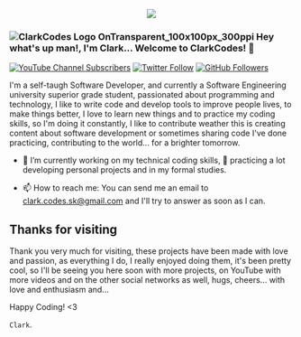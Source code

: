 <p align="center">
  <img src="https://user-images.githubusercontent.com/39943822/236600300-5940f706-6c86-4cae-88e8-2f2fcbe37476.jpg"/>
</p>

### ![ClarkCodes Logo OnTransparent_100x100px_300ppi](https://user-images.githubusercontent.com/39943822/235443512-3ab382e8-888e-4d2d-87ba-1c8f4ef3ec45.png) Hey what's up man!, I'm Clark... Welcome to ClarkCodes! 👋
[![YouTube Channel Subscribers](https://img.shields.io/youtube/channel/views/:@clarkcodes?style=social)](https://youtube.com/@ClarkCodes?sub_confirmation=1)
[![Twitter Follow](https://img.shields.io/twitter/follow/ClarkCodes?style=social)](https://twitter.com/clarkcodes)
[![GitHub Followers](https://img.shields.io/github/followers/ClarkCodes?style=social)](https://github.com/ClarkCodes)

I'm a self-taugh Software Developer, and currently a Software Engineering university superior grade student, passionated about programming and technology, I like to write code and develop tools to improve people lives, to make things better, I love to learn new things and to practice my coding skills, so I'm doing it constantly, I like to contribute weather this is creating content about software development or sometimes sharing code I've done practicing, contributing to the world... for a brighter tomorrow.

- 🔭 I’m currently working on my technical coding skills, 🌱 practicing a lot developing personal projects and in my formal studies.

- 📫 How to reach me: You can send me an email to clark.codes.sk@gmail.com and I'll try to answer as soon as I can.

## Thanks for visiting
Thank you very much for visiting, these projects have been made with love and passion, as everything I do, I really enjoyed doing them, it's been pretty cool, so I'll be seeing you here soon with more projects, on YouTube with more videos and on the other social networks as well, hugs, cheers... with love and enthusiasm and... 

Happy Coding! <3 

`Clark`.

<!--
**ClarkCodes/ClarkCodes** is a ✨ _special_ ✨ repository because its `README.md` (this file) appears on your GitHub profile.

Here are some ideas to get you started:
- 🌱 I’m currently learning ...
- 👯 I’m looking to collaborate on ...
- 🤔 I’m looking for help with ...
- 💬 Ask me about ...
- 😄 Pronouns: ...
- ⚡ Fun fact: ...
-->

